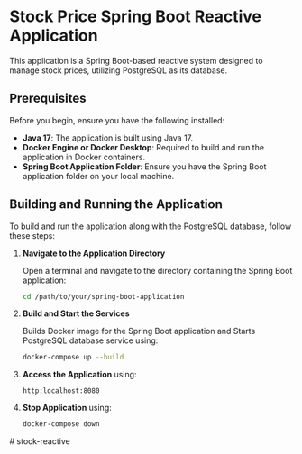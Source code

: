 # Stock Price Spring Boot Reactive Application

This application is a Spring Boot-based reactive system designed to manage stock prices, utilizing PostgreSQL as its database.

## Prerequisites

Before you begin, ensure you have the following installed:

- **Java 17**: The application is built using Java 17.
- **Docker Engine or Docker Desktop**: Required to build and run the application in Docker containers.
- **Spring Boot Application Folder**: Ensure you have the Spring Boot application folder on your local machine.

## Building and Running the Application

To build and run the application along with the PostgreSQL database, follow these steps:

1. **Navigate to the Application Directory**

   Open a terminal and navigate to the directory containing the Spring Boot application:

   ```bash
   cd /path/to/your/spring-boot-application
   ```
2. **Build and Start the Services**

    Builds Docker image for the Spring Boot application and Starts PostgreSQL database service using:
    
    ```bash
    docker-compose up --build
    ```
3. **Access the Application**
    using:
    ```
    http:localhost:8080
    ```
4. **Stop Application**
    using:
    ```bash
    docker-compose down
    ```
#   s t o c k - r e a c t i v e  
 